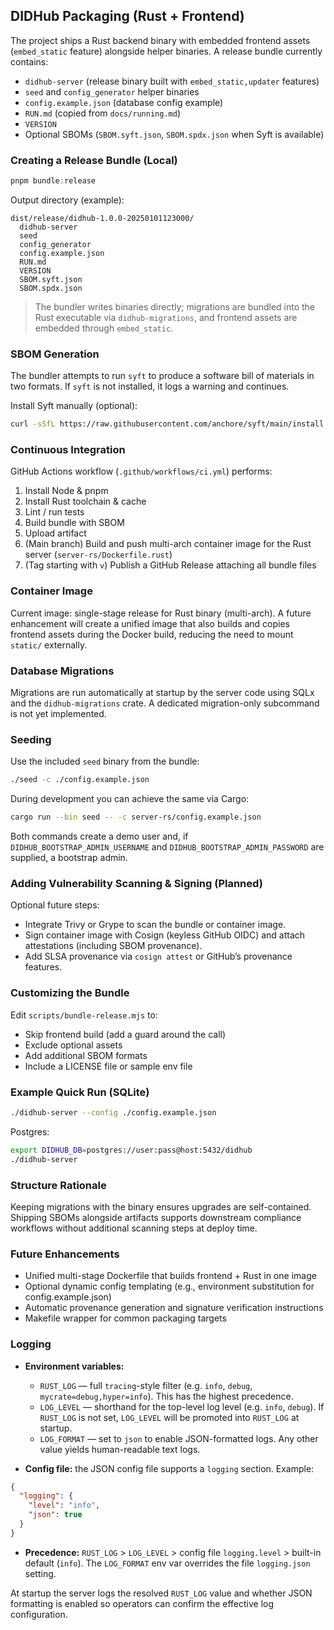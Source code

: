 ## DIDHub Packaging (Rust + Frontend)

The project ships a Rust backend binary with embedded frontend assets
(`embed_static` feature) alongside helper binaries. A release bundle currently
contains:

- `didhub-server` (release binary built with `embed_static,updater` features)
- `seed` and `config_generator` helper binaries
- `config.example.json` (database config example)
- `RUN.md` (copied from `docs/running.md`)
- `VERSION`
- Optional SBOMs (`SBOM.syft.json`, `SBOM.spdx.json` when Syft is available)

### Creating a Release Bundle (Local)

```powershell
pnpm bundle:release
```

Output directory (example):

```
dist/release/didhub-1.0.0-20250101123000/
  didhub-server
  seed
  config_generator
  config.example.json
  RUN.md
  VERSION
  SBOM.syft.json
  SBOM.spdx.json
```

> The bundler writes binaries directly; migrations are bundled into the Rust
> executable via `didhub-migrations`, and frontend assets are embedded through
> `embed_static`.

### SBOM Generation

The bundler attempts to run `syft` to produce a software bill of materials in
two formats. If `syft` is not installed, it logs a warning and continues.

Install Syft manually (optional):

```bash
curl -sSfL https://raw.githubusercontent.com/anchore/syft/main/install.sh | sh -s -- -b /usr/local/bin
```

### Continuous Integration

GitHub Actions workflow (`.github/workflows/ci.yml`) performs:

1. Install Node & pnpm
2. Install Rust toolchain & cache
3. Lint / run tests
4. Build bundle with SBOM
5. Upload artifact
6. (Main branch) Build and push multi-arch container image for the Rust server
  (`server-rs/Dockerfile.rust`)
7. (Tag starting with `v`) Publish a GitHub Release attaching all bundle files

### Container Image

Current image: single-stage release for Rust binary (multi-arch). A future
enhancement will create a unified image that also builds and copies frontend
assets during the Docker build, reducing the need to mount `static/` externally.

### Database Migrations

Migrations are run automatically at startup by the server code using SQLx and
the `didhub-migrations` crate. A dedicated migration-only subcommand is not yet
implemented.

### Seeding

Use the included `seed` binary from the bundle:

```bash
./seed -c ./config.example.json
```

During development you can achieve the same via Cargo:

```bash
cargo run --bin seed -- -c server-rs/config.example.json
```

Both commands create a demo user and, if `DIDHUB_BOOTSTRAP_ADMIN_USERNAME` and
`DIDHUB_BOOTSTRAP_ADMIN_PASSWORD` are supplied, a bootstrap admin.

### Adding Vulnerability Scanning & Signing (Planned)

Optional future steps:

- Integrate Trivy or Grype to scan the bundle or container image.
- Sign container image with Cosign (keyless GitHub OIDC) and attach attestations
  (including SBOM provenance).
- Add SLSA provenance via `cosign attest` or GitHub’s provenance features.

### Customizing the Bundle

Edit `scripts/bundle-release.mjs` to:

- Skip frontend build (add a guard around the call)
- Exclude optional assets
- Add additional SBOM formats
- Include a LICENSE file or sample env file

### Example Quick Run (SQLite)

```bash
./didhub-server --config ./config.example.json
```

Postgres:

```bash
export DIDHUB_DB=postgres://user:pass@host:5432/didhub
./didhub-server
```

### Structure Rationale

Keeping migrations with the binary ensures upgrades are self-contained. Shipping
SBOMs alongside artifacts supports downstream compliance workflows without
additional scanning steps at deploy time.

### Future Enhancements

- Unified multi-stage Dockerfile that builds frontend + Rust in one image
- Optional dynamic config templating (e.g., environment substitution for
  config.example.json)
- Automatic provenance generation and signature verification instructions
- Makefile wrapper for common packaging targets

### Logging

- **Environment variables:**

  - `RUST_LOG` — full `tracing`-style filter (e.g. `info`, `debug`,
    `mycrate=debug,hyper=info`). This has the highest precedence.
  - `LOG_LEVEL` — shorthand for the top-level log level (e.g. `info`, `debug`).
    If `RUST_LOG` is not set, `LOG_LEVEL` will be promoted into `RUST_LOG` at
    startup.
  - `LOG_FORMAT` — set to `json` to enable JSON-formatted logs. Any other value
    yields human-readable text logs.

- **Config file:** the JSON config file supports a `logging` section. Example:

```json
{
  "logging": {
    "level": "info",
    "json": true
  }
}
```

- **Precedence:** `RUST_LOG` > `LOG_LEVEL` > config file `logging.level` >
  built-in default (`info`). The `LOG_FORMAT` env var overrides the file
  `logging.json` setting.

At startup the server logs the resolved `RUST_LOG` value and whether JSON
formatting is enabled so operators can confirm the effective log configuration.
